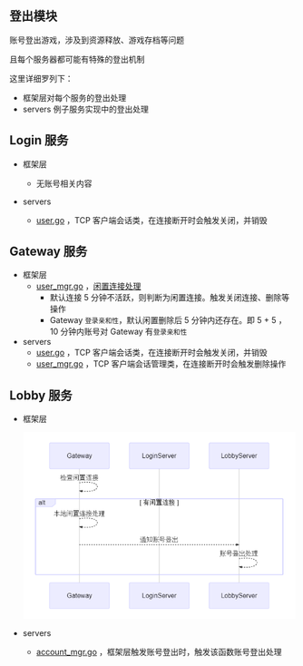 ## 登出模块

账号登出游戏，涉及到资源释放、游戏存档等问题

且每个服务器都可能有特殊的登出机制

这里详细罗列下：
- 框架层对每个服务的登出处理
- servers 例子服务实现中的登出处理


## Login 服务

- 框架层
  - 无账号相关内容

- servers
  - [user.go](../services/login/user.go) ，TCP 客户端会话类，在连接断开时会触发关闭，并销毁

## Gateway 服务

- 框架层
  - [user_mgr.go](../internal/components/node/gateway/user_mgr.go) ，[闲置连接处理](框架层功能-闲置连接处理.md)
    - 默认连接 5 分钟不活跃，则判断为闲置连接。触发关闭连接、删除等操作
    - Gateway `登录亲和性`，默认闲置删除后 5 分钟内还存在。即 5 + 5 ， 10 分钟内账号对 Gateway 有`登录亲和性`
- servers
  - [user.go](../services/gateway/user.go) ，TCP 客户端会话类，在连接断开时会触发关闭，并销毁
  - [user_mgr.go](../services/gateway/user_mgr.go) ，TCP 客户端会话管理类，在连接断开时会触发删除操作


## Lobby 服务

- 框架层

  ![图](assets/logout.png)

- servers
  - [account_mgr.go](../services/lobby/account_mgr.go) ，框架层触发账号登出时，触发该函数账号登出处理
